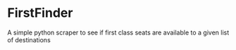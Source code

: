 # FirstFinder
A simple python scraper to see if first class seats are available to a given list of destinations
